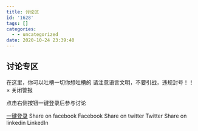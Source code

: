 ```yaml
---
title: 讨论区
id: '1628'
tags: []
categories:
  - - uncategorized
date: 2020-10-24 23:39:40
---
```


## 讨论专区

在这里，你可以吐槽一切你想吐槽的 请注意语言文明，不要引战，违规封号！！ × 关闭警报

点击右侧按钮一键登录后参与讨论  

[一键登录](https://thuce.top/wp-login.php) Share on facebook Facebook Share on twitter Twitter Share on linkedin LinkedIn